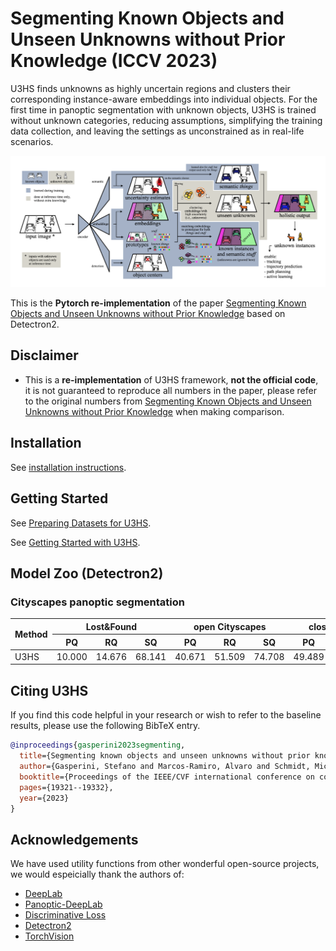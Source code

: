 # Segmenting Known Objects and Unseen Unknowns without Prior Knowledge (ICCV 2023)
U3HS finds unknowns as highly uncertain regions and clusters their corresponding instance-aware embeddings into individual objects. 
For the first time in panoptic segmentation with unknown objects, 
U3HS is trained without unknown categories, reducing assumptions, 
simplifying the training data collection, and leaving the settings as unconstrained as in real-life scenarios.

![Illustrating of Panoptic-DeepLab](docs/method.png)

This is the **Pytorch re-implementation** of the paper [Segmenting Known Objects and Unseen Unknowns without Prior Knowledge](https://arxiv.org/abs/2209.05407) based on Detectron2.

## Disclaimer
* This is a **re-implementation** of U3HS framework, **not the official code**, it is not guaranteed to reproduce all numbers in the paper, please refer to the original numbers from [Segmenting Known Objects and Unseen Unknowns without Prior Knowledge](https://arxiv.org/abs/2209.05407) when making comparison.

## Installation
See [installation instructions](docs/INSTALL.md).

## Getting Started
See [Preparing Datasets for U3HS](datasets/README.md).

See [Getting Started with U3HS](docs/GETTING_STARTED.md).

## Model Zoo (Detectron2)
### Cityscapes panoptic segmentation
<table>
<thead>
  <tr>
    <th rowspan="2">Method</th>
    <th colspan="3">Lost&amp;Found</th>
    <th colspan="3">open Cityscapes</th>
    <th colspan="3">closed Cityscapes</th>
    <th rowspan="2">download</th>
  </tr>
  <tr>
    <th>PQ</th>
    <th>RQ</th>
    <th>SQ</th>
    <th>PQ</th>
    <th>RQ</th>
    <th>SQ</th>
    <th>PQ</th>
    <th>RQ</th>
    <th>SQ</th>
  </tr>
</thead>
<tbody>
  <tr>
    <td>U3HS</td>
    <td>10.000</td>
    <td>14.676</td>
    <td>68.141</td>
    <td>40.671</td>
    <td>51.509</td>
    <td>74.708</td>
    <td>49.489</td>
    <td>62.387</td>
    <td>76.973</td>
    <td><a href="https://drive.google.com/file/d/1-4gyFUEK3xHzy_-F_q-jT7xahwX8yl-L/view?usp=share_link">model</a></td>
  </tr>
</tbody>
</table>


## Citing U3HS
If you find this code helpful in your research or wish to refer to the baseline results, please use the following BibTeX entry.

```BibTeX
@inproceedings{gasperini2023segmenting,
  title={Segmenting known objects and unseen unknowns without prior knowledge},
  author={Gasperini, Stefano and Marcos-Ramiro, Alvaro and Schmidt, Michael and Navab, Nassir and Busam, Benjamin and Tombari, Federico},
  booktitle={Proceedings of the IEEE/CVF international conference on computer vision},
  pages={19321--19332},
  year={2023}
}
```

## Acknowledgements
We have used utility functions from other wonderful open-source projects, we would espeicially thank the authors of:
- [DeepLab](https://github.com/tensorflow/models/tree/master/research/deeplab)
- [Panoptic-DeepLab](https://github.com/facebookresearch/detectron2/tree/main/projects/Panoptic-DeepLab)
- [Discriminative Loss](https://github.com/nyoki-mtl/pytorch-discriminative-loss)
- [Detectron2](https://github.com/facebookresearch/detectron2)
- [TorchVision](https://github.com/pytorch/vision)

